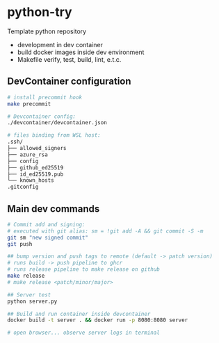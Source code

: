# python-try
Template python repository

- development in dev container
- build docker images inside dev environment
- Makefile verify, test, build, lint, e.t.c.

## DevContainer configuration

```sh
# install precommit hook
make precommit

# Devcontainer config: 
./devcontainer/devcontainer.json

# files binding from WSL host:
.ssh/
├── allowed_signers
├── azure_rsa
├── config
├── github_ed25519
├── id_ed25519.pub
└── known_hosts
.gitconfig
```

## Main dev commands
```sh
# Commit add and signing: 
# executed with git alias: sm = !git add -A && git commit -S -m
git sm "new signed commit"
git push

## bump version and push tags to remote (default -> patch version)
# runs build -> push pipeline to ghcr
# runs release pipeline to make release on github
make release
# make release <patch/minor/major>

## Server test
python server.py

## Build and run container inside devcontainer
docker build -t server . && docker run -p 8080:8080 server

# open browser... observe server logs in terminal
```
